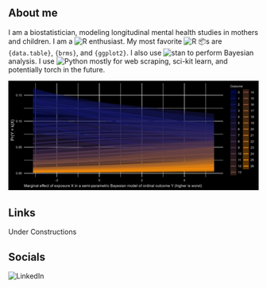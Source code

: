 
<!-- README.md is generated from README.Rmd. Please edit that file -->

## About me

<!-- badges: start -->

I am a biostatistician, modeling longitudinal mental health studies in
mothers and children. I am a
![R](https://img.shields.io/static/v1?label=%20&message=%20&color=blue&logo=R)
enthusiast. My most favorite
![R](https://img.shields.io/static/v1?label=%20&message=%20&color=blue&logo=R)
📦s are `{data.table}`, `{brms}`, and `{ggplot2}`. I also use
![stan](https://img.shields.io/static/v1?label=%20&message=stan&color=B2011E)
to perform Bayesian analysis. I use
![Python](https://img.shields.io/static/v1?label=%20&message=%20&color=yellow&logo=Python)
mostly for web scraping, sci-kit learn, and potentially torch in the
future.  
<!-- badges: end -->

<!-- ![banner_plot](https://github.com/hhp94/hhp94/blob/master/blob/banner_pic.jpg?raw=true) -->

![banner_plot](./blob/banner_pic.jpg)

## Links

Under Constructions

## Socials

![LinkedIn](https://img.shields.io/static/v1?label=%20&message=%20&color=blue&logo=LinkedIn&link=https://www.linkedin.com/in/hung-pham-3b3492113/)
